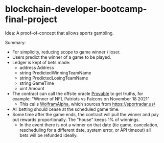 # blockchain-developer-bootcamp-final-project

Idea: A proof-of-concept that allows sports gambling.

Summary:

- For simplicity, reducing scope to game winner / loser.
- Users predict the winner of a game to be played.
- Ledger is kept of bets made:
  - address Address
  - string PredictedWinningTeamName
  - string PredictedLosingTeamName
  - string GameTime
  - uint Amount
- The contract can call the offsite oracle [Provable](https://app.provable.xyz/home/test_query#V29sZnJhbUFscGhh:V2lubmVyIG9mIE5GTCBQYXRyaW90cyB2cyBGYWxjb25zIG9uIE5vdmVtYmVyIDE4IDIwMjE=) to get truths, for example: "Winner of NFL Patriots vs Falcons on November 18 2021"
  - This calls [WolframAlpha](https://www.wolframalpha.com/input/?i=Winner+of+NFL+Patriots+vs+Falcons+on+November+18+2021), which sources from https://sportradar.us/
- All betting should cease at the scheduled game time.
- Some time after the game ends, the contract will pull the winner and pay out rewards proportionally.  The "house" keeps 1% of winnings.
  - In the event there is not a winner on that date (tie game, cancelation, rescheduling for a different date, system error, or API timeout) all bets will be refunded ideally.